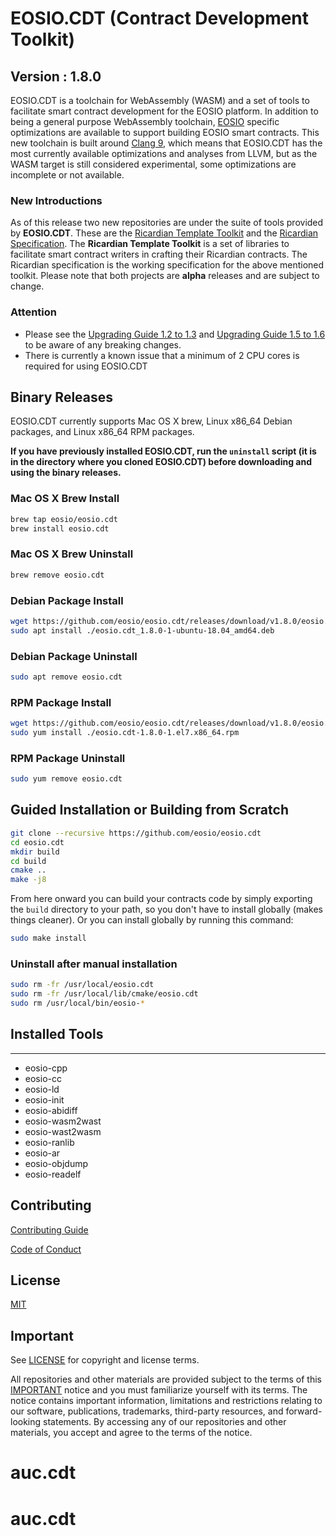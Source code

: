 # EOSIO.CDT (Contract Development Toolkit)
## Version : 1.8.0

EOSIO.CDT is a toolchain for WebAssembly (WASM) and a set of tools to facilitate smart contract development for the EOSIO platform. In addition to being a general purpose WebAssembly toolchain, [EOSIO](https://github.com/eosio/eos) specific optimizations are available to support building EOSIO smart contracts.  This new toolchain is built around [Clang 9](https://github.com/eosio/llvm), which means that EOSIO.CDT has the most currently available optimizations and analyses from LLVM, but as the WASM target is still considered experimental, some optimizations are incomplete or not available.

### New Introductions
As of this release two new repositories are under the suite of tools provided by **EOSIO.CDT**.  These are the [Ricardian Template Toolkit](https://github.com/eosio/ricardian-template-toolkit) and the [Ricardian Specification](https://github.com/eosio/ricardian-spec).  The **Ricardian Template Toolkit** is a set of libraries to facilitate smart contract writers in crafting their Ricardian contracts.  The Ricardian specification is the working specification for the above mentioned toolkit.  Please note that both projects are **alpha** releases and are subject to change.

### Attention
- Please see the [Upgrading Guide 1.2 to 1.3](https://eosio.github.io/eosio.cdt/latest/upgrading/1.2-to-1.3) and [Upgrading Guide 1.5 to 1.6](https://eosio.github.io/eosio.cdt/latest/upgrading/1.5-to-1.6) to be aware of any breaking changes.
- There is currently a known issue that a minimum of 2 CPU cores is required for using EOSIO.CDT

## Binary Releases
EOSIO.CDT currently supports Mac OS X brew, Linux x86_64 Debian packages, and Linux x86_64 RPM packages.

**If you have previously installed EOSIO.CDT, run the `uninstall` script (it is in the directory where you cloned EOSIO.CDT) before downloading and using the binary releases.**

### Mac OS X Brew Install
```sh
brew tap eosio/eosio.cdt
brew install eosio.cdt
```

### Mac OS X Brew Uninstall
```sh
brew remove eosio.cdt
```

### Debian Package Install
```sh
wget https://github.com/eosio/eosio.cdt/releases/download/v1.8.0/eosio.cdt_1.8.0-1-ubuntu-18.04_amd64.deb
sudo apt install ./eosio.cdt_1.8.0-1-ubuntu-18.04_amd64.deb
```

### Debian Package Uninstall
```sh
sudo apt remove eosio.cdt
```

### RPM Package Install
```sh
wget https://github.com/eosio/eosio.cdt/releases/download/v1.8.0/eosio.cdt-1.8.0-1.el7.x86_64.rpm
sudo yum install ./eosio.cdt-1.8.0-1.el7.x86_64.rpm
```

### RPM Package Uninstall
```sh
sudo yum remove eosio.cdt
```

## Guided Installation or Building from Scratch
```sh
git clone --recursive https://github.com/eosio/eosio.cdt
cd eosio.cdt
mkdir build
cd build
cmake ..
make -j8
```

From here onward you can build your contracts code by simply exporting the `build` directory to your path, so you don't have to install globally (makes things cleaner).
Or you can install globally by running this command:

```sh
sudo make install
```

### Uninstall after manual installation

```sh
sudo rm -fr /usr/local/eosio.cdt
sudo rm -fr /usr/local/lib/cmake/eosio.cdt
sudo rm /usr/local/bin/eosio-*
```

## Installed Tools
---
* eosio-cpp
* eosio-cc
* eosio-ld
* eosio-init
* eosio-abidiff
* eosio-wasm2wast
* eosio-wast2wasm
* eosio-ranlib
* eosio-ar
* eosio-objdump
* eosio-readelf

## Contributing

[Contributing Guide](./CONTRIBUTING.md)

[Code of Conduct](./CONTRIBUTING.md#conduct)

## License

[MIT](./LICENSE)

## Important

See [LICENSE](./LICENSE) for copyright and license terms.

All repositories and other materials are provided subject to the terms of this [IMPORTANT](./IMPORTANT.md) notice and you must familiarize yourself with its terms.  The notice contains important information, limitations and restrictions relating to our software, publications, trademarks, third-party resources, and forward-looking statements.  By accessing any of our repositories and other materials, you accept and agree to the terms of the notice.
# auc.cdt
# auc.cdt
